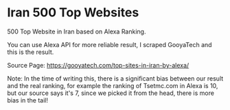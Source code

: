 
# Iran 500 Top Websites
500 Top Website in Iran based on Alexa Ranking.

You can use Alexa API for more reliable result, I scraped GooyaTech and this is the result.

Source Page:
https://gooyatech.com/top-sites-in-iran-by-alexa/

Note: In the time of writing this, there is a significant bias between our result and the real ranking, for example the ranking of Tsetmc.com in Alexa is 10, but our source says it's 7, since we picked it from the head, there is more bias in the tail!
